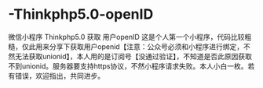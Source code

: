 # -Thinkphp5.0-openID
微信小程序 Thinkphp5.0 获取 用户openID
这是个人第一个小程序，代码比较粗糙，仅此用来分享下获取用户openid【注意：公众号必须和小程序进行绑定，不然无法获取unionid】，本人用的是订阅号【没通过验证】，不知道是否此原因获取不到unionid。服务器要支持https协议，不然小程序请求失败。本人小白一枚。若有错误，欢迎指出，共同进步。
